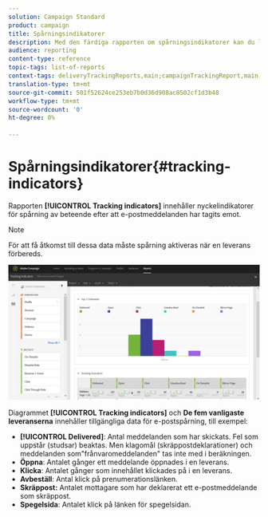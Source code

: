 ```yaml
---
solution: Campaign Standard
product: campaign
title: Spårningsindikatorer
description: Med den färdiga rapporten om spårningsindikatorer kan du lära dig mer om hur kunderna beter sig när de får e-postmeddelanden.
audience: reporting
content-type: reference
topic-tags: list-of-reports
context-tags: deliveryTrackingReports,main;campaignTrackingReport,main;programTrackingReport,main
translation-type: tm+mt
source-git-commit: 501f52624ce253eb7b0d36d908ac8502cf1d3b48
workflow-type: tm+mt
source-wordcount: '0'
ht-degree: 0%

---
```



# Spårningsindikatorer{#tracking-indicators}

Rapporten **[!UICONTROL Tracking indicators]** innehåller nyckelindikatorer för spårning av beteende efter att e-postmeddelanden har tagits emot.

>[!NOTE]
>
>För att få åtkomst till dessa data måste spårning aktiveras när en leverans förbereds.

![](assets/delivery_reports_2.png)

Diagrammet **[!UICONTROL Tracking indicators]** och **De fem vanligaste leveranserna** innehåller tillgängliga data för e-postspårning, till exempel:

* **[!UICONTROL Delivered]**: Antal meddelanden som har skickats. Fel som uppstår (studsar) beaktas. Men klagomål (skräppostdeklarationer) och meddelanden som&quot;frånvaromeddelanden&quot; tas inte med i beräkningen.
* **Öppna**: Antalet gånger ett meddelande öppnades i en leverans.
* **Klicka**: Antalet gånger som innehållet klickades på i en leverans.
* **Avbeställ**: Antal klick på prenumerationslänken.
* **Skräppost:** Antalet mottagare som har deklarerat ett e-postmeddelande som skräppost.
* **Spegelsida**: Antalet klick på länken för spegelsidan.

